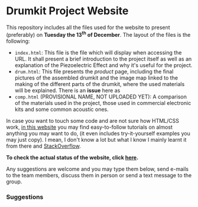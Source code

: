 # Drumkit Project Website

This repository includes all the files used for the website to present (preferably) on **Tuesday the 13<sup>th</sup> of December**. 
The layout of the files is the following:
- `index.html`: This file is the file which will display when accessing the URL. It shall present a brief introduction to the project itself as well as an explanation of the Piezoelectric Effect and why it's useful for the project.
- `drum.html`: This file presents the _product_ page, including the final pictures of the assembled drumkit and the image map linked to the making of the different parts of the drumkit, where the used materials will be explained. There is an **issue** here as 
- `comp.html` (PROVISIONAL NAME, NOT UPLOADED YET): A comparison of the materials used in the project, those used in commercial electronic kits and some common acoustic ones. 

In case you want to touch some code and are not sure how HTML/CSS work, [in this website](https://www.w3schools.com) you may find easy-to-follow tutorials on almost anything you may want to do, (it even includes try-it-yourself examples you may just copy). I mean, I don't know a lot but what I know I mainly learnt it from there and [StackOverflow](https://stackoverflow.com).

**To check the actual status of the website, click [here](https://host-msdrumkit.github.io).**

Any suggestions are welcome and you may type them below, send e-mails to the team members, discuss them in person or send a text message to the group.

### Suggestions

